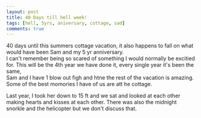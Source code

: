 ```yaml
---
layout: post
title: 40 Days till hell week!
tags: [hell, 5yrs, aniversary, cottage, sad]
comments: true
---
```

40 days until this summers cottage vacation, it also happens to fall on what would have been Sam and my 5 yr anniversary.   
I can't remember being so scared of something I would normally be excitied for. 
This will be the 4th year we have done it, every single year it's been the same,   
Sam and I have 1 blow out figh and htne the rest of the vacation is amazing.   
Some of the best momories I have of us are att he cottage.
   
Last year, I took her down to 15 ft and we sat and looked at each other making hearts and kisses at each other. There was also the midnight snorkle and the helicopter but we don't discuss that.
